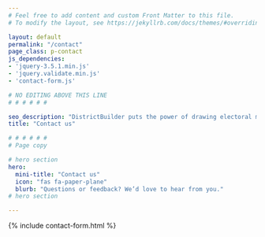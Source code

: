 ```yaml
---
# Feel free to add content and custom Front Matter to this file.
# To modify the layout, see https://jekyllrb.com/docs/themes/#overriding-theme-defaults

layout: default
permalink: "/contact"
page_class: p-contact
js_dependencies: 
- 'jquery-3.5.1.min.js'
- 'jquery.validate.min.js'
- 'contact-form.js'

# NO EDITING ABOVE THIS LINE
# # # # # #

seo_description: "DistrictBuilder puts the power of drawing electoral maps in the hands of the people. Redistricting can be a transparent process that represents communities fairly and prevents gerrymandering."
title: "Contact us"

# # # # # #
# Page copy

# hero section
hero: 
  mini-title: "Contact us"
  icon: "fas fa-paper-plane"
  blurb: "Questions or feedback? We’d love to hear from you."
# hero section

---
```


<div class="contact-card">
    {% include contact-form.html %}
</div>
